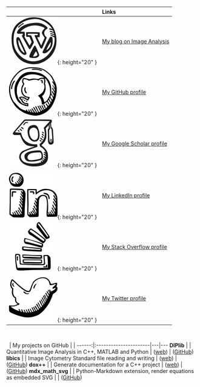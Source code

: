 &nbsp; | Links
------:|:-------
![](wordpress.svg){: height="20" }      | [My blog on Image Analysis](https://www.crisluengo.net)
![](github.svg){: height="20" }         | [My GitHub profile](https://github.com/crisluengo)
![](google_scholar.svg){: height="20" } | [My Google Scholar profile](http://scholar.google.com/citations?user=SM3nQwYAAAAJ&hl=en)
![](linkedin.svg){: height="20" }       | [My LinkedIn profile](https://www.linkedin.com/in/crisluengo)
![](stack_overflow.svg){: height="20" } | [My Stack Overflow profile](https://stackoverflow.com/users/7328782/cris-luengo)
![](twitter.svg){: height="20" }        | [My Twitter profile](https://twitter.com/TheDIPlibGuy)

&nbsp;

&nbsp; | My projects on GitHub |   |
------:|:----------------------|---|---
**DIPlib** \| | Quantitative Image Analysis in C++, MATLAB and Python | ([web](https://diplib.org)) | ([GitHub](https://github.com/DIPlib/diplib))
**libics** \| | Image Cytometry Standard file reading and writing | ([web](https://svi-opensource.github.io/libics/)) | ([GitHub](https://github.com/svi-opensource/libics))
**dox++**  \| | Generate documentation for a C++ project | ([web](https://crisluengo.github.io/doxpp/)) | ([GitHub](https://github.com/crisluengo/doxpp))
**mdx\_math\_svg** \| | Python-Markdown extension, render equations as embedded SVG | | ([GitHub](https://github.com/crisluengo/mdx_math_svg))

